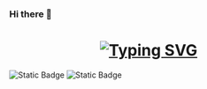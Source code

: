 ### Hi there 👋

<!--
**fengcao2020/fengcao2020** is a ✨ _special_ ✨ repository because its `README.md` (this file) appears on your GitHub profile.

Here are some ideas to get you started:

- 🔭 I’m currently working on ...
- 🌱 I’m currently learning ...
- 👯 I’m looking to collaborate on ...
- 🤔 I’m looking for help with ...
- 💬 Ask me about ...
- 📫 How to reach me: ...
- 😄 Pronouns: ...
- ⚡ Fun fact: ...
-->
<h1 align="center"> 
  <a href="https://git.io/typing-svg">
  <img src="https://readme-typing-svg.demolab.com?font=Fira+Code&pause=1000&random=false&width=435&lines=hello%2Cworld" alt="Typing SVG" />
  </a>
</h1>

<img alt="Static Badge" src="https://img.shields.io/badge/language-C-blue">
<img alt="Static Badge" src="https://img.shields.io/badge/language-C%20plus%20plus-blue">






